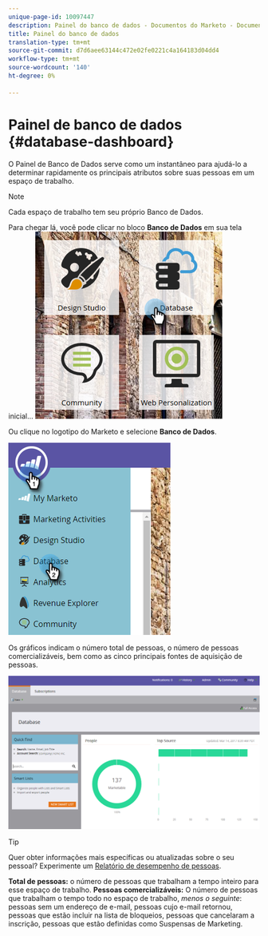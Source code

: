 ```yaml
---
unique-page-id: 10097447
description: Painel do banco de dados - Documentos do Marketo - Documentação do produto
title: Painel do banco de dados
translation-type: tm+mt
source-git-commit: d7d6aee63144c472e02fe0221c4a164183d04dd4
workflow-type: tm+mt
source-wordcount: '140'
ht-degree: 0%

---
```



# Painel de banco de dados {#database-dashboard}

O Painel de Banco de Dados serve como um instantâneo para ajudá-lo a determinar rapidamente os principais atributos sobre suas pessoas em um espaço de trabalho.

>[!NOTE]
>
>Cada espaço de trabalho tem seu próprio Banco de Dados.

Para chegar lá, você pode clicar no bloco **Banco de Dados** em sua tela inicial...   ![](assets/db-3.png)

Ou clique no logotipo do Marketo e selecione **Banco de Dados**.

![](assets/db2.png)

Os gráficos indicam o número total de pessoas, o número de pessoas comercializáveis, bem como as cinco principais fontes de aquisição de pessoas.

![](assets/three-7.png)

>[!TIP]
>
>Quer obter informações mais específicas ou atualizadas sobre o seu pessoal? Experimente um [Relatório de desempenho de pessoas](../../../../product-docs/reporting/basic-reporting/report-types/people-performance-report.md).

**Total de pessoas:** o número de pessoas que trabalham a tempo inteiro para esse espaço de trabalho.  **Pessoas comercializáveis:** O número de pessoas que trabalham o tempo todo no espaço de trabalho,  *menos o seguinte*: pessoas sem um endereço de e-mail, pessoas cujo e-mail retornou, pessoas que estão incluir na lista de bloqueios, pessoas que cancelaram a inscrição, pessoas que estão definidas como Suspensas de Marketing.

